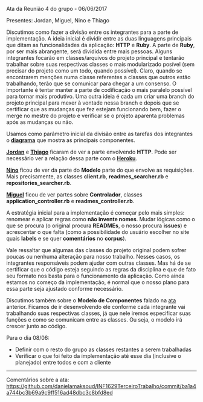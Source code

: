 Ata da Reunião 4 do grupo -  06/06/2017

Presentes: Jordan, Miguel, Nino e Thiago

Discutimos como fazer a divisão entre os integrantes para a parte de implementação. A ideia inicial é dividir entre as duas linguagens principais que ditam as funcionalidades da aplicação: **HTTP** e **Ruby**. A parte de **Ruby**, por ser mais abrangente, será dividida entre mais pessoas. Alguns integrantes focarão em classes/arquivos do projeto principal e tentarão trabalhar sobre suas respectivas classes o mais modularizado posível (sem precisar do projeto como um todo, quando possível). Claro, quando se encontrarem menções numa classe referentes a classes que outros estão trabalhando, terão que se comunicar para chegar a um consenso. O importante é tentar manter a parte de codificação o mais paralelo possível para tornar mais produtivo. Uma outra ideia é cada um criar uma branch do projeto principal para mexer à vontade nessa branch e depois que se certificar que as mudanças que fez estejam funcionando bem, fazer o merge no mestre do projeto e verificar se o projeto aparenta problemas após as mudanças ou não.

Usamos como parâmetro inicial da divisão entre as tarefas dos integrantes o **[diagrama](https://raw.githubusercontent.com/danielamaksoud/INF1629TerceiroTrabalho/master/Documenta%C3%A7%C3%A3o/Diagrama_Componentes_Arquitetura.png)** que mostra as principais componentes.

**[Jordan](https://github.com/jordan2R)** e **[Thiago](https://github.com/thiagola92)** ficaram de ver a parte envolvendo **HTTP**. Pode ser necessário ver a relação dessa parte com o **[Heroku](https://www.heroku.com/ruby)**.

**[Nino](https://github.com/ninofabrizio)** ficou de ver da parte do **Modelo** parte do que envolve as requisições. Mais precisamente, as classes **client.rb**, **readmes_searcher.rb** e **repositories_searcher.rb**.

**[Miguel](https://github.com/pingam)** ficou de ver partes sobre **Controlador**, classes **application_controller.rb** e **readmes_controller.rb**.

A estratégia inicial para a implementação é começar pelo mais simples: renomear e aplicar regras como **não invente nomes**. Mudar lógicas como o que se procura (o original procura **READMEs**, o nosso procura **issues**) e acrescentar o que falta (como a possibilidade do usuário escolher no site quais **labels** e se quer **comentários** no **corpus**).

Vale ressaltar que algumas das classes do projeto original podem sofrer poucas ou nenhuma alteração para nosso trabalho. Nesses casos, os integrantes responsáveis podem ajudar com outras classes. Mas há de se certificar que o código esteja seguindo as regras da disciplina e que de fato seu formato nos basta para o funcionamento da aplicação. Como ainda estamos no começo da implementação, é normal que o nosso plano para essa parte seja ajustado conforme necessário.

Discutimos também sobre o **Modelo de Componentes** falado na [ata](https://github.com/danielamaksoud/INF1629TerceiroTrabalho/blob/master/Documenta%C3%A7%C3%A3o/Atas/2017_06_01.md) anterior. Ficamos de ir desenvolvendo ele conforme cada integrante vai trabalhando suas respectivas classes, já que nele iremos especificar suas funções e como se comunicam entre as classes. Ou seja, o modelo irá crescer junto ao código.

Para o dia 08/06:
- Definir com o resto do grupo as classes restantes a serem trabalhadas
- Verificar o que foi feito da implementação até esse dia (inclusive o planejado) entre todos e com a cliente

***

Comentários sobre a ata:  
https://github.com/danielamaksoud/INF1629TerceiroTrabalho/commit/ba1a4a744bc3b69a9c9ff516ad48dbc3c8bfd8ed
